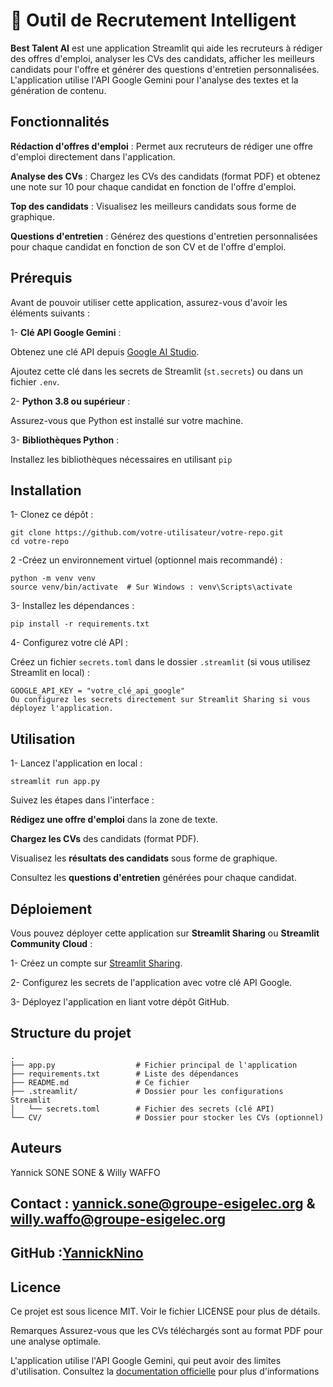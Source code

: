 # 📝 Outil de Recrutement Intelligent

**Best Talent AI** est une application Streamlit qui aide les recruteurs à rédiger des offres d'emploi, analyser les CVs des candidats, afficher les meilleurs candidats pour l'offre et générer des questions d'entretien personnalisées. L'application utilise l'API Google Gemini pour l'analyse des textes et la génération de contenu.

## Fonctionnalités
**Rédaction d'offres d'emploi** : Permet aux recruteurs de rédiger une offre d'emploi directement dans l'application.

**Analyse des CVs** : Chargez les CVs des candidats (format PDF) et obtenez une note sur 10 pour chaque candidat en fonction de l'offre d'emploi.

**Top des candidats** : Visualisez les  meilleurs candidats sous forme de graphique.

**Questions d'entretien** : Générez des questions d'entretien personnalisées pour chaque candidat en fonction de son CV et de l'offre d'emploi.

## Prérequis
Avant de pouvoir utiliser cette application, assurez-vous d'avoir les éléments suivants :

1- **Clé API Google Gemini** :

Obtenez une clé API depuis [Google AI Studio](https://aistudio.google.com/apikey).

Ajoutez cette clé dans les secrets de Streamlit (`st.secrets`) ou dans un fichier `.env`.

2- **Python 3.8 ou supérieur** :

Assurez-vous que Python est installé sur votre machine.

3- **Bibliothèques Python** :

Installez les bibliothèques nécessaires en utilisant `pip`

## Installation
1- Clonez ce dépôt :
```
git clone https://github.com/votre-utilisateur/votre-repo.git
cd votre-repo
```
2 -Créez un environnement virtuel (optionnel mais recommandé) :

```
python -m venv venv
source venv/bin/activate  # Sur Windows : venv\Scripts\activate
```
3- Installez les dépendances :

```
pip install -r requirements.txt
```
4- Configurez votre clé API :

Créez un fichier `secrets.toml` dans le dossier `.streamlit` (si vous utilisez Streamlit en local) :

```
GOOGLE_API_KEY = "votre_clé_api_google"
Ou configurez les secrets directement sur Streamlit Sharing si vous déployez l'application.
```

## Utilisation
1- Lancez l'application en local :
```
streamlit run app.py
```
Suivez les étapes dans l'interface :

**Rédigez une offre d'emploi** dans la zone de texte.

**Chargez les CVs** des candidats (format PDF).

Visualisez les **résultats des candidats** sous forme de graphique.

Consultez les **questions d'entretien** générées pour chaque candidat.

## Déploiement
Vous pouvez déployer cette application sur **Streamlit Sharing** ou **Streamlit Community Cloud** :

1- Créez un compte sur [Streamlit Sharing](https://streamlit.io/).

2- Configurez les secrets de l'application avec votre clé API Google.

3- Déployez l'application en liant votre dépôt GitHub.

## Structure du projet
```
.
├── app.py                  # Fichier principal de l'application
├── requirements.txt        # Liste des dépendances
├── README.md               # Ce fichier
├── .streamlit/             # Dossier pour les configurations Streamlit
│   └── secrets.toml        # Fichier des secrets (clé API)
└── CV/                     # Dossier pour stocker les CVs (optionnel)
```
## Auteurs
Yannick SONE SONE & Willy WAFFO

## Contact : yannick.sone@groupe-esigelec.org & willy.waffo@groupe-esigelec.org

## GitHub :[YannickNino](https://github.com/YannickNino)

## Licence
Ce projet est sous licence MIT. Voir le fichier LICENSE pour plus de détails.

Remarques
Assurez-vous que les CVs téléchargés sont au format PDF pour une analyse optimale.

L'application utilise l'API Google Gemini, qui peut avoir des limites d'utilisation. Consultez la [documentation officielle](https://aistudio.google.com/prompts/new_chat?utm_source=google&utm_medium=cpc&utm_campaign=brand_gemini-eur-sem&utm_id=21341690381&gad_source=1&gclid=CjwKCAiAzba9BhBhEiwA7glbahFTds_jLFfFnt6A09BwExTPc0QBVfCLIaJuB2jTJdZIal5YJx1-HxoCETgQAvD_BwE) pour plus d'informations